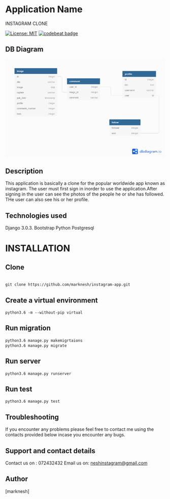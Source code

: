 # Application Name
INSTAGRAM CLONE

[![License: MIT](https://img.shields.io/badge/License-MIT-yellow.svg)](https://opensource.org/licenses/MIT)
[![codebeat badge](https://codebeat.co/badges/58531776-29fa-4ca1-91f9-2aa69127a924)](https://codebeat.co/projects/github-com-marknesh-instagram-app-master)

## DB Diagram

![](images/Untitled.png)

## Description
This application is basically a clone for the popular worldwide app known as instagram.
The user must first sign in inorder to use the application.After signing in the user can see the photos of the people he or she has followed.
THe user can also see his or her profile.



## Technologies used

Django 3.0.3.
Bootstrap
Python
Postgresql

# INSTALLATION

## Clone
```

git clone https://github.com/marknesh/instagram-app.git

```

## Create a virtual environment
```
python3.6 -m --without-pip virtual

```
## Run migration
```
python3.6 manage.py makemigrtaions
python3.6 manage.py migrate

```
## Run server
```
python3.6 manage.py runserver

```
## Run test
```
python3.6 manage.py test
```

## Troubleshooting
If you encounter any problems please feel free to contact me using the contacts provided  below incase you encounter any bugs.

## Support and contact details
Contact us on : 072432432
Email us on: neshinstagram@gmail.com

## Author
[marknesh]
